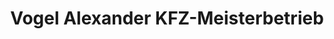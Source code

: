 ---
title: "Vogel Alexander KFZ-Meisterbetrieb"
url: /buch/vogel-alexander-kfz-meisterbetrieb/
shop: Autowerkstatt
---